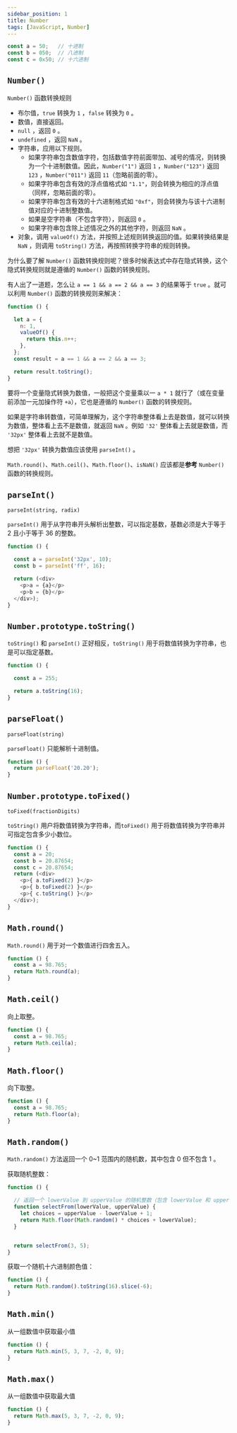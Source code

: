 ```yaml
---
sidebar_position: 1
title: Number
tags: [JavaScript, Number]
---
```


```js
const a = 50;   // 十进制
const b = 050;  // 八进制
const c = 0x50; // 十六进制
```

## `Number()`

`Number()` 函数转换规则

- 布尔值，`true` 转换为 `1` ，`false` 转换为 `0` 。
- 数值，直接返回。
- `null` ，返回 `0` 。
- `undefined` ，返回 `NaN` 。
- 字符串，应用以下规则。
  - 如果字符串包含数值字符，包括数值字符前面带加、减号的情况，则转换为一个十进制数值。因此，`Number("1")` 返回 `1` ，`Number("123")` 返回 `123` ，`Number("011")` 返回 `11`（忽略前面的零）。
  - 如果字符串包含有效的浮点值格式如 `"1.1"`，则会转换为相应的浮点值（同样，忽略前面的零）。
  - 如果字符串包含有效的十六进制格式如 `"0xf"`，则会转换为与该十六进制值对应的十进制整数值。
  - 如果是空字符串（不包含字符），则返回 `0` 。
  - 如果字符串包含除上述情况之外的其他字符，则返回 `NaN` 。
- 对象，调用 `valueOf()` 方法，并按照上述规则转换返回的值。如果转换结果是 `NaN` ，则调用 `toString()` 方法，再按照转换字符串的规则转换。

为什么要了解 `Number()` 函数转换规则呢？很多时候表达式中存在隐式转换，这个隐式转换规则就是遵循的 `Number()` 函数的转换规则。

有人出了一道题，怎么让 `a == 1 && a == 2 && a == 3` 的结果等于 `true` 。就可以利用 `Number()` 函数的转换规则来解决：

```js live
function () {

  let a = {
    n: 1,
    valueOf() {
      return this.n++;
    },
  };
  const result = a == 1 && a == 2 && a == 3;

  return result.toString();
}
```

要将一个变量隐式转换为数值，一般把这个变量乘以一 `a * 1` 就行了（或在变量前添加一元加操作符 `+a`），它也是遵循的 `Number()` 函数的转换规则。

如果是字符串转数值，可简单理解为，这个字符串整体看上去是数值，就可以转换为数值，整体看上去不是数值，就返回 `NaN` 。例如 `'32'` 整体看上去就是数值，而 `'32px'` 整体看上去就不是数值。

想把 `'32px'` 转换为数值应该使用 `parseInt()` 。

`Math.round()`、`Math.ceil()`、`Math.floor()`、`isNaN()` 应该都是**参考** `Number()` 函数的转换规则。

## `parseInt()`

`parseInt(string, radix)`

`parseInt()` 用于从字符串开头解析出整数，可以指定基数，基数必须是大于等于 2 且小于等于 36 的整数。

```js live
function () {

  const a = parseInt('32px', 10);
  const b = parseInt('ff', 16);

  return (<div>
    <p>a = {a}</p>
    <p>b = {b}</p>
  </div>);
}
```

## `Number.prototype.toString()`

`toString()` 和 `parseInt()` 正好相反，`toString()` 用于将数值转换为字符串，也是可以指定基数。

```js live
function () {

  const a = 255;

  return a.toString(16);
}
```

## `parseFloat()`

`parseFloat(string)`

`parseFloat()` 只能解析十进制值。

```js live
function () {
  return parseFloat('20.20');
}
```

## `Number.prototype.toFixed()`

`toFixed(fractionDigits)`

`toString()` 用户将数值转换为字符串，而`toFixed()` 用于将数值转换为字符串并可指定包含多少小数位。

```js live
function () {
  const a = 20;
  const b = 20.87654;
  const c = 20.87654;
  return (<div>
    <p>{ a.toFixed(2) }</p>
    <p>{ b.toFixed(2) }</p>
    <p>{ c.toString() }</p>
  </div>);
}
```

## `Math.round()`

`Math.round()` 用于对一个数值进行四舍五入。

```js live
function () {
  const a = 98.765;
  return Math.round(a);
}
```

## `Math.ceil()`

向上取整。

```js live
function () {
  const a = 98.765;
  return Math.ceil(a);
}
```

## `Math.floor()`

向下取整。

```js live
function () {
  const a = 98.765;
  return Math.floor(a);
}
```

## `Math.random()`

`Math.random()` 方法返回一个 0~1 范围内的随机数，其中包含 0 但不包含 1 。

获取随机整数：

```js live
function () {

  // 返回一个 lowerValue 到 upperValue 的随机整数（包含 lowerValue 和 upperValue）
  function selectFrom(lowerValue, upperValue) {
    let choices = upperValue - lowerValue + 1;
    return Math.floor(Math.random() * choices + lowerValue);
  }


  return selectFrom(3, 5);
}
```

获取一个随机十六进制颜色值：

```js live
function () {
  return Math.random().toString(16).slice(-6);
}
```

## `Math.min()`

从一组数值中获取最小值

```js live
function () {
  return Math.min(5, 3, 7, -2, 0, 9);
}
```

## `Math.max()`

从一组数值中获取最大值

```js live
function () {
  return Math.max(5, 3, 7, -2, 0, 9);
}
```